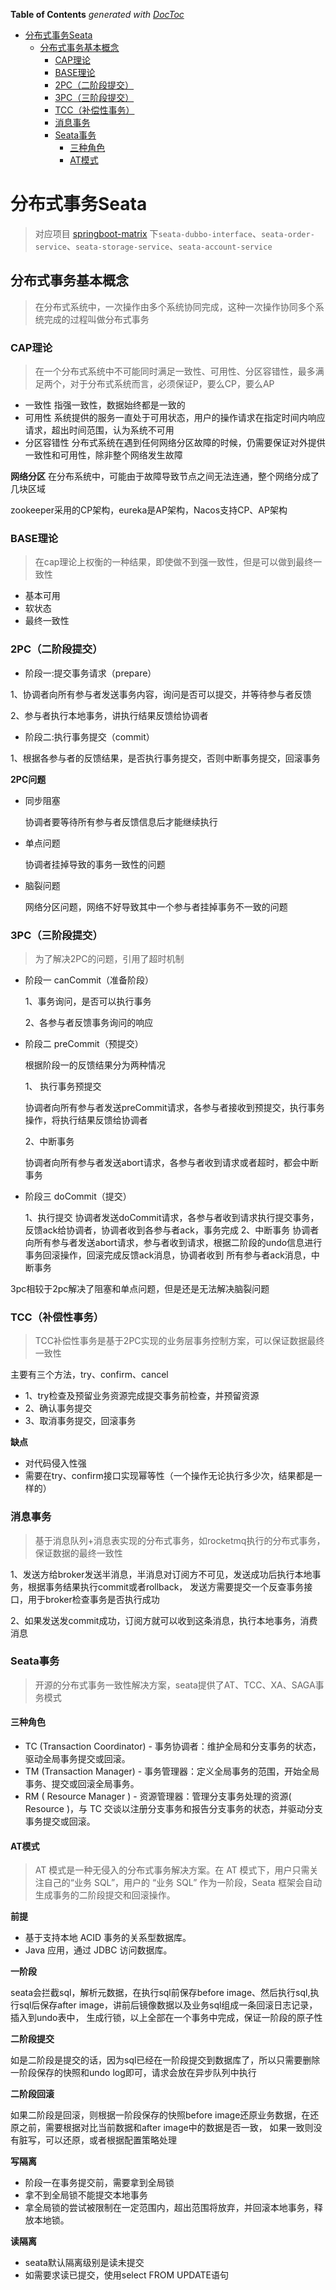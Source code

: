 <!-- START doctoc generated TOC please keep comment here to allow auto update -->
<!-- DON'T EDIT THIS SECTION, INSTEAD RE-RUN doctoc TO UPDATE -->
**Table of Contents**  *generated with [DocToc](https://github.com/thlorenz/doctoc)*

- [分布式事务Seata](#%E5%88%86%E5%B8%83%E5%BC%8F%E4%BA%8B%E5%8A%A1seata)
  - [分布式事务基本概念](#%E5%88%86%E5%B8%83%E5%BC%8F%E4%BA%8B%E5%8A%A1%E5%9F%BA%E6%9C%AC%E6%A6%82%E5%BF%B5)
    - [CAP理论](#cap%E7%90%86%E8%AE%BA)
    - [BASE理论](#base%E7%90%86%E8%AE%BA)
    - [2PC（二阶段提交）](#2pc%E4%BA%8C%E9%98%B6%E6%AE%B5%E6%8F%90%E4%BA%A4)
    - [3PC（三阶段提交）](#3pc%E4%B8%89%E9%98%B6%E6%AE%B5%E6%8F%90%E4%BA%A4)
    - [TCC（补偿性事务）](#tcc%E8%A1%A5%E5%81%BF%E6%80%A7%E4%BA%8B%E5%8A%A1)
    - [消息事务](#%E6%B6%88%E6%81%AF%E4%BA%8B%E5%8A%A1)
    - [Seata事务](#seata%E4%BA%8B%E5%8A%A1)
      - [三种角色](#%E4%B8%89%E7%A7%8D%E8%A7%92%E8%89%B2)
      - [AT模式](#at%E6%A8%A1%E5%BC%8F)

<!-- END doctoc generated TOC please keep comment here to allow auto update -->

# 分布式事务Seata

> 对应项目 [springboot-matrix](https://github.com/zhaoweilong007/spring-boot-matrix) 下`seata-dubbo-interface`、`seata-order-service`、`seata-storage-service`、`seata-account-service`

## 分布式事务基本概念

> 在分布式系统中，一次操作由多个系统协同完成，这种一次操作协同多个系统完成的过程叫做分布式事务

### CAP理论

> 在一个分布式系统中不可能同时满足一致性、可用性、分区容错性，最多满足两个，对于分布式系统而言，必须保证P，要么CP，要么AP

- 一致性 指强一致性，数据始终都是一致的
- 可用性 系统提供的服务一直处于可用状态，用户的操作请求在指定时间内响应请求，超出时间范围，认为系统不可用
- 分区容错性 分布式系统在遇到任何网络分区故障的时候，仍需要保证对外提供一致性和可用性，除非整个网络发生故障

**网络分区**
在分布系统中，可能由于故障导致节点之间无法连通，整个网络分成了几块区域

zookeeper采用的CP架构，eureka是AP架构，Nacos支持CP、AP架构

### BASE理论

> 在cap理论上权衡的一种结果，即使做不到强一致性，但是可以做到最终一致性

- 基本可用
- 软状态
- 最终一致性

### 2PC（二阶段提交）

- 阶段一:提交事务请求（prepare）

1、协调者向所有参与者发送事务内容，询问是否可以提交，并等待参与者反馈

2、参与者执行本地事务，讲执行结果反馈给协调者

- 阶段二:执行事务提交（commit）

1、根据各参与者的反馈结果，是否执行事务提交，否则中断事务提交，回滚事务

**2PC问题**

- 同步阻塞

  协调者要等待所有参与者反馈信息后才能继续执行
- 单点问题

  协调者挂掉导致的事务一致性的问题
- 脑裂问题

  网络分区问题，网络不好导致其中一个参与者挂掉事务不一致的问题

### 3PC（三阶段提交）

> 为了解决2PC的问题，引用了超时机制

- 阶段一 canCommit（准备阶段）

  1、事务询问，是否可以执行事务

  2、各参与者反馈事务询问的响应

- 阶段二 preCommit（预提交）

  根据阶段一的反馈结果分为两种情况

  1、 执行事务预提交

  协调者向所有参与者发送preCommit请求，各参与者接收到预提交，执行事务操作，将执行结果反馈给协调者

  2、中断事务

  协调者向所有参与者发送abort请求，各参与者收到请求或者超时，都会中断事务


- 阶段三 doCommit（提交）

  1、执行提交 协调者发送doCommit请求，各参与者收到请求执行提交事务，反馈ack给协调者，协调者收到各参与者ack，事务完成 2、中断事务
  协调者向所有参与者发送abort请求，参与者收到请求，根据二阶段的undo信息进行事务回滚操作，回滚完成反馈ack消息，协调者收到 所有参与者ack消息，中断事务

3pc相较于2pc解决了阻塞和单点问题，但是还是无法解决脑裂问题

### TCC（补偿性事务）

> TCC补偿性事务是基于2PC实现的业务层事务控制方案，可以保证数据最终一致性

主要有三个方法，try、confirm、cancel

- 1、try检查及预留业务资源完成提交事务前检查，并预留资源
- 2、确认事务提交
- 3、取消事务提交，回滚事务

**缺点**

- 对代码侵入性强
- 需要在try、confirm接口实现幂等性（一个操作无论执行多少次，结果都是一样的）

### 消息事务

> 基于消息队列+消息表实现的分布式事务，如rocketmq执行的分布式事务，保证数据的最终一致性

1、发送方给broker发送半消息，半消息对订阅方不可见，发送成功后执行本地事务，根据事务结果执行commit或者rollback，
发送方需要提交一个反查事务接口，用于broker检查事务是否执行成功

2、如果发送发commit成功，订阅方就可以收到这条消息，执行本地事务，消费消息

### Seata事务

> 开源的分布式事务一致性解决方案，seata提供了AT、TCC、XA、SAGA事务模式

#### 三种角色

- TC (Transaction Coordinator) - 事务协调者：维护全局和分支事务的状态，驱动全局事务提交或回滚。
- TM (Transaction Manager) - 事务管理器：定义全局事务的范围，开始全局事务、提交或回滚全局事务。
- RM ( Resource Manager ) - 资源管理器：管理分支事务处理的资源( Resource )，与 TC 交谈以注册分支事务和报告分支事务的状态，并驱动分支事务提交或回滚。

#### AT模式

> AT 模式是一种无侵入的分布式事务解决方案。在 AT 模式下，用户只需关注自己的“业务 SQL”，用户的 “业务 SQL” 作为一阶段，Seata 框架会自动生成事务的二阶段提交和回滚操作。

**前提**

- 基于支持本地 ACID 事务的关系型数据库。
- Java 应用，通过 JDBC 访问数据库。

**一阶段**

seata会拦截sql，解析元数据，在执行sql前保存before image、然后执行sql,执行sql后保存after
image，讲前后镜像数据以及业务sql组成一条回滚日志记录，插入到undo表中， 生成行锁，以上全部在一个事务中完成，保证一阶段的原子性

**二阶段提交**

如是二阶段是提交的话，因为sql已经在一阶段提交到数据库了，所以只需要删除一阶段保存的快照和undo log即可，请求会放在异步队列中执行

**二阶段回滚**

如果二阶段是回滚，则根据一阶段保存的快照before image还原业务数据，在还原之前，需要根据对比当前数据和after image中的数据是否一致，
如果一致则没有脏写，可以还原，或者根据配置策略处理

**写隔离**

- 阶段一在事务提交前，需要拿到全局锁
- 拿不到全局锁不能提交本地事务
- 拿全局锁的尝试被限制在一定范围内，超出范围将放弃，并回滚本地事务，释放本地锁。

**读隔离**

- seata默认隔离级别是读未提交
- 如需要求读已提交，使用select FROM UPDATE语句

